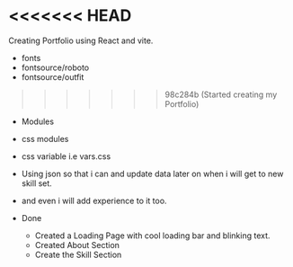 <<<<<<< HEAD
=======
Creating Portfolio using React and vite.
- fonts
 - fontsource/roboto
 - fontsource/outfit
 
>>>>>>> 98c284b (Started creating my Portfolio)
- Modules
- css modules
- css variable i.e vars.css

- Using json so that i can and update data later on when i will get to new skill set.
- and even i will add experience to it too.


- Done
  - Created a Loading Page with cool loading bar and blinking text.
  - Created About Section
  - Create the Skill Section

